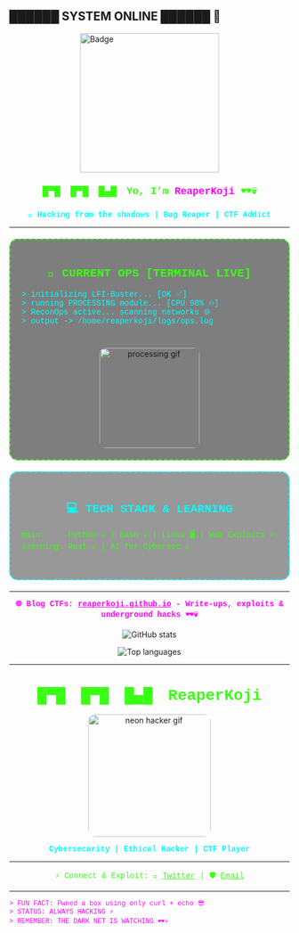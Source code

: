 ## ██████ SYSTEM ONLINE ██████ 👾

<img src="https://tryhackme-badges.s3.amazonaws.com/reaperkoji.png" alt="Badge" width="250" style="border:none; display:block; margin: 0 auto 20px auto;" />

<p align="center" style="font-family: 'Courier New', monospace; color:#39ff14; font-weight:bold; font-size:18px;">
  █▀█ █▀█ █▄█ Yo, I’m <span style="color:#ff00ff;">ReaperKoji</span> 🕶️💀
</p>

<p align="center" style="color:#00ffff; font-family: 'Courier New', monospace; font-weight:bold;">
  🐚 Hacking from the shadows | Bug Reaper | CTF Addict
</p>

---

<div align="center" style="border: 2px dashed #39ff14; padding: 20px; border-radius: 15px; max-width: 500px; margin: 20px auto; background-color: rgba(0,0,0,0.5);">
  
  <h2 style="color:#39ff14; font-family: 'Courier New', monospace;">🚀 CURRENT OPS [TERMINAL LIVE]</h2>
  
  <pre style="text-align:left; color:#00ffff; font-family: 'Courier New', monospace; font-size:14px;">
> initializing LFI-Buster... [OK ✅]
> running PROCESSING module... [CPU 98% 🔥]
> ReconOps active... scanning networks 🌐
> output -> /home/reaperkoji/logs/ops.log
  </pre>

  <img src="https://media.giphy.com/media/v1.Y2lkPWVjZjA1ZTQ3azdvbzdiZDc1eW81ZWdzMzdtcjVxb3cyMGY5a3F3OXUzeHIwOG93cyZlcD12MV9naWZzX3NlYXJjaCZjdD1n/B8dUiWJmQi4KCQhS9x/giphy.gif" width="180" alt="processing gif" style="border-radius: 12px; margin-top:10px;" />
</div>

<div align="center" style="border: 2px dashed #00ffff; padding: 20px; border-radius: 15px; max-width: 500px; margin: 20px auto; background-color: rgba(0,0,0,0.4);">
  
  <h2 style="color:#00ffff; font-family: 'Courier New', monospace;">💻 TECH STACK & LEARNING</h2>
  
  <pre style="text-align:left; color:#39ff14; font-family: 'Courier New', monospace; font-size:14px;">
main:     Python 🐍 | Bash 🐚 | Linux 🖥️ | Web Exploits 💀
learning: Rust 🦀 | AI for Cybersec 🤖
  </pre>
</div>

---

<p align="center" style="color:#ff00ff; font-family: 'Courier New', monospace; font-weight:bold;">
  🌐 Blog CTFs:  
  <a href="https://reaperkoji.github.io/" style="color:#ff00ff;">reaperkoji.github.io</a>  
  - Write-ups, exploits & underground hacks 🕶️💀
</p>

<p align="center">
  <img src="https://github-readme-stats.vercel.app/api?username=ReaperKoji&show_icons=true&theme=radical&title_color=39ff14&icon_color=00ffff&text_color=cccccc" alt="GitHub stats" />
</p>

<p align="center">
  <img src="https://github-readme-stats.vercel.app/api/top-langs/?username=ReaperKoji&layout=compact&theme=radical" alt="Top languages" />
</p>

---

<h1 align="center" style="color:#39ff14; font-family: 'Courier New', monospace;">
  █▀█ █▀█ █▄█ ReaperKoji
</h1>

<p align="center">
  <img src="https://media.giphy.com/media/v1.Y2lkPTc5MGI3NjExejZ0M3R0cXFyMjA0eGtsY3FpMGZzYnhkbmo1Znd2cjM1cjJucWpmMSZlcD12MV9naWZzX3NlYXJjaCZjdD1n/o0vwzuFwCGAFO/giphy.gif" width="220" alt="neon hacker gif" style="border-radius: 12px;" />
</p>

<p align="center" style="color:#00ffff; font-weight:bold; font-family: 'Courier New', monospace;">
  Cybersecurity | Ethical Hacker | CTF Player
</p>

---

<p align="center" style="color:#39ff14; font-family: 'Courier New', monospace;">
  ⚡ Connect & Exploit:  
  🦾 <a href="https://twitter.com/ReaperKoji" style="color:#39ff14;">Twitter</a> |  
  🛡️ <a href="mailto:g3ars23@gmail.com" style="color:#39ff14;">Email</a>
</p>

---

<pre style="color:#ff00ff; font-family: 'Courier New', monospace; font-size:12px;">
> FUN FACT: Pwned a box using only curl + echo 😎
> STATUS: ALWAYS HACKING ⚡
> REMEMBER: THE DARK NET IS WATCHING 🕶️💀
</pre>

